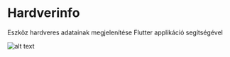 # Hardverinfo
Eszköz hardveres adatainak megjelenítése Flutter applikáció segítségével


![alt text](https://github.com/TheMartyMan/Hardverinfo-Flutter/blob/main/Project%20pictures/akkumul%C3%A1tor%20widget.png?raw=true)
